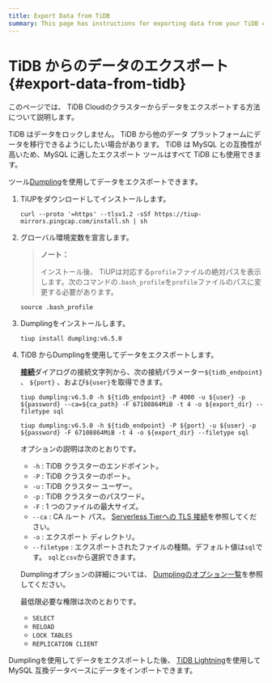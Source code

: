 ```yaml
---
title: Export Data from TiDB
summary: This page has instructions for exporting data from your TiDB cluster in TiDB Cloud.
---
```


# TiDB からのデータのエクスポート {#export-data-from-tidb}

このページでは、 TiDB Cloudのクラスターからデータをエクスポートする方法について説明します。

TiDB はデータをロックしません。 TiDB から他のデータ プラットフォームにデータを移行できるようにしたい場合があります。 TiDB は MySQL との互換性が高いため、MySQL に適したエクスポート ツールはすべて TiDB にも使用できます。

ツール[Dumpling](/dumpling-overview.md)を使用してデータをエクスポートできます。

1.  TiUPをダウンロードしてインストールします。

    
    ```shell
    curl --proto '=https' --tlsv1.2 -sSf https://tiup-mirrors.pingcap.com/install.sh | sh
    ```

2.  グローバル環境変数を宣言します。

    > **ノート：**
    >
    > インストール後、 TiUPは対応する`profile`ファイルの絶対パスを表示します。次のコマンドの`.bash_profile`を`profile`ファイルのパスに変更する必要があります。

    
    ```shell
    source .bash_profile
    ```

3.  Dumplingをインストールします。

    
    ```shell
    tiup install dumpling:v6.5.0
    ```

4.  TiDB からDumplingを使用してデータをエクスポートします。

    [**接続**](/tidb-cloud/connect-via-standard-connection.md)ダイアログの接続文字列から、次の接続パラメーター`${tidb_endpoint}` 、 `${port}` 、および`${user}`を取得できます。

    <SimpleTab>

    <div label="Serverless Tier">

    ```shell
    tiup dumpling:v6.5.0 -h ${tidb_endpoint} -P 4000 -u ${user} -p ${password} --ca=${ca_path} -F 67108864MiB -t 4 -o ${export_dir} --filetype sql
    ```

    </div>
     <div label="Dedicated Tier">

    ```shell
    tiup dumpling:v6.5.0 -h ${tidb_endpoint} -P ${port} -u ${user} -p ${password} -F 67108864MiB -t 4 -o ${export_dir} --filetype sql
    ```

    </div>
     </SimpleTab>

    オプションの説明は次のとおりです。

    -   `-h` : TiDB クラスターのエンドポイント。
    -   `-P` : TiDB クラスターのポート。
    -   `-u` : TiDB クラスター ユーザー。
    -   `-p` : TiDB クラスターのパスワード。
    -   `-F` : 1 つのファイルの最大サイズ。
    -   `--ca` : CA ルート パス。 [Serverless Tierへの TLS 接続](/tidb-cloud/secure-connections-to-serverless-tier-clusters.md#root-certificate-default-path)を参照してください。
    -   `-o` : エクスポート ディレクトリ。
    -   `--filetype` : エクスポートされたファイルの種類。デフォルト値は`sql`です。 `sql`と`csv`から選択できます。

    Dumplingオプションの詳細については、 [Dumplingのオプション一覧](/dumpling-overview.md#option-list-of-dumpling)を参照してください。

    最低限必要な権限は次のとおりです。

    -   `SELECT`
    -   `RELOAD`
    -   `LOCK TABLES`
    -   `REPLICATION CLIENT`

Dumplingを使用してデータをエクスポートした後、 [TiDB Lightning](https://docs.pingcap.com/tidb/stable/tidb-lightning-overview)を使用して MySQL 互換データベースにデータをインポートできます。

